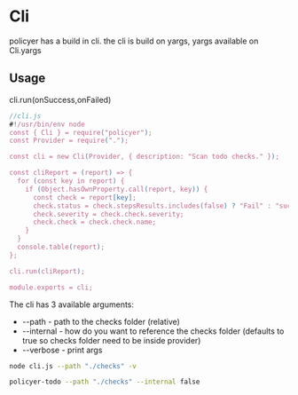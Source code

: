 # Cli

policyer has a build in cli.
the cli is build on yargs, yargs available on Cli.yargs

## Usage 

cli.run(onSuccess,onFailed)

```js
//cli.js
#!/usr/bin/env node
const { Cli } = require("policyer");
const Provider = require(".");

const cli = new Cli(Provider, { description: "Scan todo checks." });

const cliReport = (report) => {
  for (const key in report) {
    if (Object.hasOwnProperty.call(report, key)) {
      const check = report[key];
      check.status = check.stepsResults.includes(false) ? "Fail" : "success";
      check.severity = check.check.severity;
      check.check = check.check.name;
    }
  }
  console.table(report);
};

cli.run(cliReport);

module.exports = cli;

```

The cli has 3 available arguments:

- --path - path to the checks folder (relative)
- --internal - how do you want to reference the checks folder (defaults to true so checks folder need to be inside provider)
- --verbose - print args

```sh
node cli.js --path "./checks" -v
```

```sh
policyer-todo --path "./checks" --internal false
```